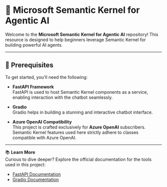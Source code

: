 # 🚀 Microsoft Semantic Kernel for Agentic AI  
   
Welcome to the **Microsoft Semantic Kernel for Agentic AI** repository! This resource is designed to help beginners leverage Semantic Kernel for building powerful AI agents.   
  
---  
   
## 🧰 Prerequisites  
   
To get started, you'll need the following:  
   
- **FastAPI Framework**    
   FastAPI is used to host Semantic Kernel components as a service, enabling interaction with the chatbot seamlessly.    
  
- **Gradio**    
   Gradio helps in building a stunning and interactive chatbot interface.    
  
- **Azure OpenAI Compatibility**    
   This project is crafted exclusively for **Azure OpenAI** subscribers. Semantic Kernel features used here strictly adhere to classes compatible with Azure OpenAI.  
   
---  
   
📚 **Learn More**    
Curious to dive deeper? Explore the official documentation for the tools used in this project:    
- [FastAPI Documentation](https://fastapi.tiangolo.com/)    
- [Gradio Documentation](https://gradio.app/)    
  
